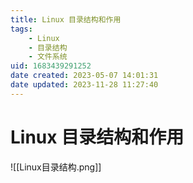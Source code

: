 ```yaml
---
title: Linux 目录结构和作用
tags: 
    - Linux
    - 目录结构
    - 文件系统
uid: 1683439291252
date created: 2023-05-07 14:01:31
date updated: 2023-11-28 11:27:40
---
```


# Linux 目录结构和作用

![[Linux目录结构.png]]
